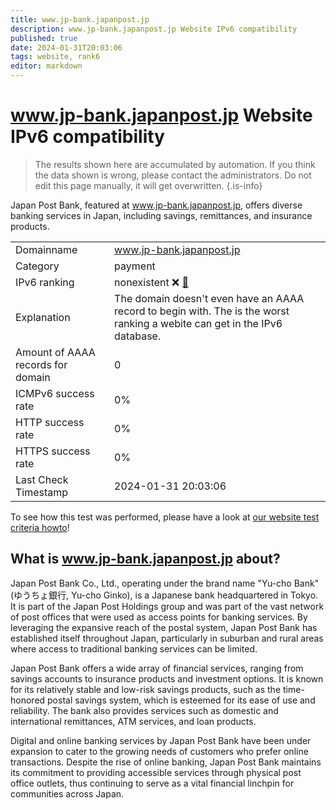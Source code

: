 ```yaml
---
title: www.jp-bank.japanpost.jp
description: www.jp-bank.japanpost.jp Website IPv6 compatibility
published: true
date: 2024-01-31T20:03:06
tags: website, rank6
editor: markdown
---
```


# www.jp-bank.japanpost.jp Website IPv6 compatibility

> The results shown here are accumulated by automation. If you think the data shown is wrong, please contact the administrators. 
> Do not edit this page manually, it will get overwritten.
{.is-info}

Japan Post Bank, featured at www.jp-bank.japanpost.jp, offers diverse banking services in Japan, including savings, remittances, and insurance products.


|   |   |
| - | - |
| Domainname | www.jp-bank.japanpost.jp
| Category | payment |
| IPv6 ranking | nonexistent :x: [🔗](/howto/ranking) |
| Explanation | The domain doesn't even have an AAAA record to begin with. The is the worst ranking a webite can get in the IPv6 database. |
| Amount of AAAA records for domain | 0 |
| ICMPv6 success rate | 0%|
| HTTP success rate | 0% |
| HTTPS success rate | 0% |
| Last Check Timestamp | 2024-01-31 20:03:06 |

To see how this test was performed, please have a look at [our website test criteria howto](/howto/testcriteria/website)!


## What is www.jp-bank.japanpost.jp about?
Japan Post Bank Co., Ltd., operating under the brand name "Yu-cho Bank" (ゆうちょ銀行, Yu-cho Ginko), is a Japanese bank headquartered in Tokyo. It is part of the Japan Post Holdings group and was part of the vast network of post offices that were used as access points for banking services. By leveraging the expansive reach of the postal system, Japan Post Bank has established itself throughout Japan, particularly in suburban and rural areas where access to traditional banking services can be limited.

Japan Post Bank offers a wide array of financial services, ranging from savings accounts to insurance products and investment options. It is known for its relatively stable and low-risk savings products, such as the time-honored postal savings system, which is esteemed for its ease of use and reliability. The bank also provides services such as domestic and international remittances, ATM services, and loan products.

Digital and online banking services by Japan Post Bank have been under expansion to cater to the growing needs of customers who prefer online transactions. Despite the rise of online banking, Japan Post Bank maintains its commitment to providing accessible services through physical post office outlets, thus continuing to serve as a vital financial linchpin for communities across Japan.


